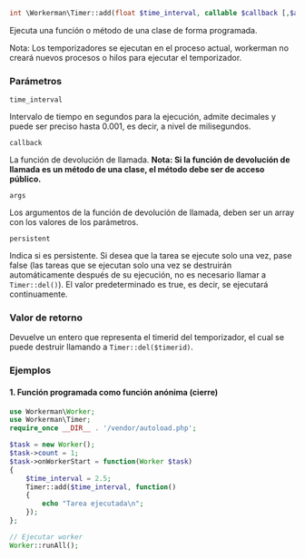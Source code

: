 ```php
int \Workerman\Timer::add(float $time_interval, callable $callback [,$args = array(), bool $persistent = true])
```
Ejecuta una función o método de una clase de forma programada.

Nota: Los temporizadores se ejecutan en el proceso actual, workerman no creará nuevos procesos o hilos para ejecutar el temporizador.

### Parámetros
 ``` time_interval ```

Intervalo de tiempo en segundos para la ejecución, admite decimales y puede ser preciso hasta 0.001, es decir, a nivel de milisegundos.

 ``` callback ```

La función de devolución de llamada. **Nota: Si la función de devolución de llamada es un método de una clase, el método debe ser de acceso público.**

 ``` args ```

Los argumentos de la función de devolución de llamada, deben ser un array con los valores de los parámetros.

 ``` persistent ```

Indica si es persistente. Si desea que la tarea se ejecute solo una vez, pase false (las tareas que se ejecutan solo una vez se destruirán automáticamente después de su ejecución, no es necesario llamar a ```Timer::del()```). El valor predeterminado es true, es decir, se ejecutará continuamente. 

### Valor de retorno
Devuelve un entero que representa el timerid del temporizador, el cual se puede destruir llamando a ```Timer::del($timerid)```.

### Ejemplos

#### 1. Función programada como función anónima (cierre)
```php
use Workerman\Worker;
use Workerman\Timer;
require_once __DIR__ . '/vendor/autoload.php';

$task = new Worker();
$task->count = 1;
$task->onWorkerStart = function(Worker $task)
{
    $time_interval = 2.5;
    Timer::add($time_interval, function()
    {
        echo "Tarea ejecutada\n";
    });
};

// Ejecutar worker
Worker::runAll();
```
